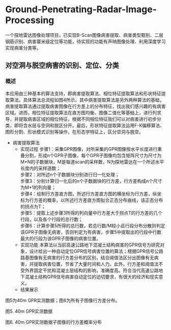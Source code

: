 # Ground-Penetrating-Radar-Image-Processing
一个探地雷达图像处理项目，已实现B-Scan图像病害提取、病害类型甄别、二层钢筋识别、病害厘米级定位等功能，待实现的功能有声呐图像处理、利用深度学习实现病害分类等。
<br>
## 对空洞与脱空病害的识别、定位、分类
### 概述
本应用由三种基本的算法支持，即病害提取算法、相位特征提取算法和形状特征提取算法，具体算法总流程如图4所示。其中病害提取算法是另外两种算法的基础，病害提取算法通过提取病害图像在行方差上的分布特征，找出我们感兴趣的有病害区域。进而，相位特征提取算法在直方图均衡、图像二值化等基础上，进行列求导，并提取病害区域的相位特征，根据不同相位特征我们可以对病害进行初步分类，即将含水层与空洞和脱区分开。最后，形状特征提取算法运用F-K偏移算法、图形分割、形状模式识别等操作，在形态学特征上，区分空洞与脱空。
* 病害提取算法
  * 实现过程
  步骤1：采集GPR图像，对所采集的GPR图像按水平长度进行重叠分割，形成n个GPR子图像，每个GPR子图像均包含矩阵尺寸为尺寸为M\*N的子数据块，M是每道scan的采样数，N为探地雷达在一个所述水平长度内的采样道数；<br>
步骤2：对所述n个子数据块分别进行归一化处理；<br>
步骤3：分别计算归一化后的n个子数据块的行方差，行方差构成n个尺寸为M\*1的列向量；<br>
步骤4：绘制行方差直方图，所述行方差直方图的横坐标为行方差，纵坐标为行方差的概率，以所述行方差直方图拟合正态分布曲线，该正态分布的拐点为T；<br>
步骤5：提取上述步骤3所得的列向量中行方差大于拐点T的行方差的几个行段，以及各个行段的总行数；<br>
步骤6：计算步骤5所得的总行数，若总行数/M较小且行段分布分散则判定该GPR子图像无病害，否则判定为有病害，步骤5中提取出的行段中行数最大的行段为该GPR子图像的病害位置。<br>
  * 实现功能
本算法以当前高速公路地下混凝土结构病害的GPR信号为研究对象，设计给出一种自动定位GPR信号病害位置的算法；根据GPR信号公路路基图像有无病害的行方差分布的区别，结合阈值法区分出图像有无病害，并提取病害位置，节省了大量时间和人力。此外，行方差和阈值法不受外界固定干扰和混凝土层结构的影响，准确度高。符合当代高速公路地下混凝土结构GPR信号病害自动定位的迫切要求，有很大的经济和现实意义。<br>
  * 结果展示

图5为40m GPR实测数据；图6为所有子图像行方差分布。

 
图5.  40m GPR实测数据
 
图6.  40m GPR实测数据子图像的行方差概率分布
